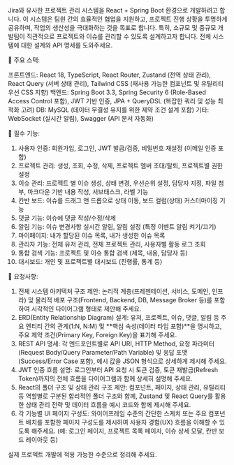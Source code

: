 Jira와 유사한 프로젝트 관리 시스템을 React + Spring Boot 환경으로 개발하려고 합니다. 이 시스템은 팀원 간의 효율적인 협업을 지원하고, 프로젝트 진행 상황을 투명하게 공유하며, 작업의 생산성을 극대화하는 것을 목표로 합니다. 특히, 소규모 및 중규모 개발팀이 직관적으로 프로젝트와 이슈를 관리할 수 있도록 설계하고자 합니다. 전체 시스템에 대한 설계와 API 명세를 도와주세요.

📌 주요 스택:

프론트엔드: React 18, TypeScript, React Router, Zustand (전역 상태 관리), React Query (서버 상태 관리), Tailwind CSS (재사용 가능한 컴포넌트 및 유틸리티 우선 CSS 지향)
백엔드: Spring Boot 3.3, Spring Security 6 (Role-Based Access Control 포함), JWT 기반 인증, JPA + QueryDSL (복잡한 쿼리 및 성능 최적화 고려)
DB: MySQL (데이터 무결성 유지를 위한 제약 조건 설계 포함)
기타: WebSocket (실시간 알림), Swagger (API 문서 자동화)

📌 필수 기능:

1. 사용자 인증: 회원가입, 로그인, JWT 발급/검증, 비밀번호 재설정 (이메일 인증 포함)
2. 프로젝트 관리: 생성, 조회, 수정, 삭제, 프로젝트 멤버 초대/탈퇴, 프로젝트별 권한 설정
3. 이슈 관리: 프로젝트 별 이슈 생성, 상태 변경, 우선순위 설정, 담당자 지정, 파일 첨부, 마크다운 기반 내용 작성, 서브태스크, 라벨 기능
4. 칸반 보드: 이슈를 드래그 앤 드롭으로 상태 이동, 보드 컬럼(상태) 커스터마이징 기능
5. 댓글 기능: 이슈에 댓글 작성/수정/삭제
6. 알림 기능: 이슈 변경사항 실시간 알림, 알림 설정 (특정 이벤트 알림 켜기/끄기)
7. 마이페이지: 내가 할당된 이슈 목록, 내가 생성한 이슈 목록
8. 관리자 기능: 전체 유저 관리, 전체 프로젝트 관리, 사용자별 활동 로그 조회
9. 통합 검색 기능: 프로젝트 및 이슈 통합 검색 (제목, 내용, 담당자 등)
10. 대시보드: 개인 및 프로젝트별 대시보드 (진행률, 통계 등)

📌 요청사항:

1. 전체 시스템 아키텍처 구조 제안: 논리적 계층(프레젠테이션, 서비스, 도메인, 인프라) 및 물리적 배포 구조(Frontend, Backend, DB, Message Broker 등)를 포함하여 시각적인 다이어그램 형태로 제안해 주세요.
2. ERD(Entity Relationship Diagram) 설계: 유저, 프로젝트, 이슈, 댓글, 알림 등 주요 엔티티 간의 관계(1:N, N:M) 및 **핵심 속성(데이터 타입 포함)**을 명시하고, 주요 제약 조건(Primary Key, Foreign Key)을 표기해 주세요.
3. REST API 명세: 각 엔드포인트별로 API URI, HTTP Method, 요청 파라미터(Request Body/Query Parameter/Path Variable) 및 응답 포맷(Success/Error Case 포함), 예시 값을 JSON 형식으로 상세하게 제시해 주세요.
4. JWT 인증 흐름 설명: 로그인부터 API 요청 시 토큰 검증, 토큰 재발급(Refresh Token)까지의 전체 흐름을 다이어그램과 함께 상세히 설명해 주세요.
5. React의 폴더 구조 및 상태 관리 구조 제안: 컴포넌트, 페이지, 상태 관리, 유틸리티 등 역할별로 구분된 합리적인 폴더 구조와 함께, Zustand 및 React Query를 활용한 상태 관리 전략 및 데이터 흐름을 예시 코드와 함께 제시해 주세요.
6. 각 기능별 UI 페이지 구성도: 와이어프레임 수준의 간단한 스케치 또는 주요 컴포넌트 배치를 포함한 페이지 구성도를 제시하여 사용자 경험(UX) 흐름을 이해할 수 있도록 해주세요. (예: 로그인 페이지, 프로젝트 목록 페이지, 이슈 상세 모달, 칸반 보드 레이아웃 등)

실제 프로젝트 개발에 적용 가능한 수준으로 정리해 주세요.
